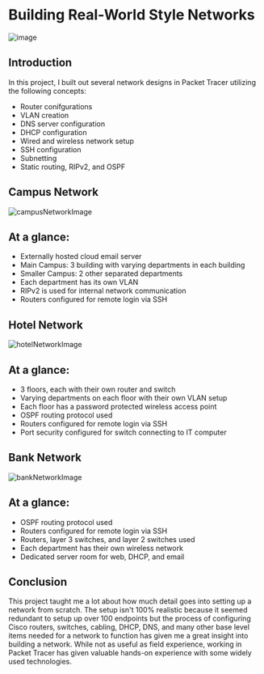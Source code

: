 # Building Real-World Style Networks
![image](https://github.com/k-mcgeary/Networking-Project/assets/129139672/a6b2869c-710c-47e9-bdf9-91f7ddefbf38)


## Introduction

In this project, I built out several network designs in Packet Tracer utilizing the following concepts:

- Router conifgurations
- VLAN creation
- DNS server configuration
- DHCP configuration
- Wired and wireless network setup
- SSH configuration
- Subnetting
- Static routing, RIPv2, and OSPF

## Campus Network
![campusNetworkImage](https://github.com/k-mcgeary/Networking-Project/assets/129139672/db52eeb2-5023-4e68-b673-3d9ed6008053)

## At a glance:
- Externally hosted cloud email server
- Main Campus: 3 building with varying departments in each building
- Smaller Campus: 2 other separated departments
- Each department has its own VLAN
- RIPv2 is used for internal network communication
- Routers configured for remote login via SSH


## Hotel Network
![hotelNetworkImage](https://github.com/k-mcgeary/Networking-Project/assets/129139672/64061b95-9566-49ac-9c00-8b64145ffcc1)

## At a glance:
- 3 floors, each with their own router and switch
- Varying departments on each floor with their own VLAN setup
- Each floor has a password protected wireless access point
- OSPF routing protocol used
- Routers configured for remote login via SSH
- Port security configured for switch connecting to IT computer

## Bank Network
![bankNetworkImage](https://github.com/k-mcgeary/Networking-Project/assets/129139672/cacf8523-20ed-4c32-b8d2-0ae0d302c29b)

## At a glance:
- OSPF routing protocol used
- Routers configured for remote login via SSH
- Routers, layer 3 switches, and layer 2 switches used
- Each department has their own wireless network
- Dedicated server room for web, DHCP, and email

## Conclusion

This project taught me a lot about how much detail goes into setting up a network from scratch. The setup isn't 100% realistic because it seemed redundant to setup up over 100 endpoints but the process of configuring Cisco routers, switches, cabling, DHCP, DNS, and many other base level items needed for a network to function has given me a great insight into building a network. While not as useful as field experience, working in Packet Tracer has given valuable hands-on experience with some widely used technologies.
